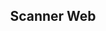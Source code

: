 
<html>
<head>
    <meta charset="UTF-8" />
</head>
<body>
<!-- Version 1.1 -->
<h2 align="center">
Scanner Web 
</h2>
<table>
</table>
</body>
</html>
